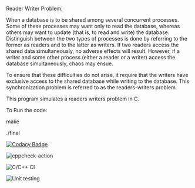 Reader Writer Problem:

When a database is to be shared among several concurrent processes. Some of these processes may want only to read the database, whereas others may want to update (that is, to read and write) the database. Distinguish between the two types of processes is done by referring to the former as readers and to the latter as writers. If two readers access the shared data simultaneously, no adverse effects will result. However, if a writer and some other process (either a reader or a writer) access the database simultaneously, chaos may ensue.

To ensure that these difficulties do not arise, it require that the writers have exclusive access to the shared database while writing to the database. This synchronization problem is referred to as the readers-writers problem.

This program simulates a readers writers problem in C.

To Run the code:

make

./final


[![Codacy Badge](https://api.codacy.com/project/badge/Grade/0cd20e790e1249cd8bf811e685c16ef6)](https://app.codacy.com/manual/99002605/Linux_OS?utm_source=github.com&utm_medium=referral&utm_content=99002605/Linux_OS&utm_campaign=Badge_Grade_Settings)

![cppcheck-action](https://github.com/99002605/Linux_OS/workflows/cppcheck-action/badge.svg)

![C/C++ CI](https://github.com/99002605/Linux_OS/workflows/C/C++%20CI/badge.svg)

![Unit testing](https://github.com/99002605/Linux_OS/workflows/Unit%20testing/badge.svg)
